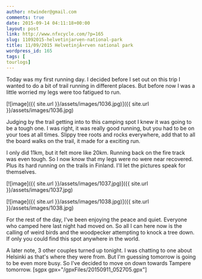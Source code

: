 ```yaml
---
author: ntwinder@gmail.com
comments: true
date: 2015-09-14 04:11:18+00:00
layout: post
link: http://www.nfxcycle.com/?p=165
slug: 11092015-helvetinjarven-national-park
title: 11/09/2015 HelvetinjÃ¤rven national park
wordpress_id: 165
tags: [
tourlogs]
---
```


Today was my first running day. I decided before I set out on this trip I wanted to do a bit of trail running in different places. But before now I was a little worried my legs were too fatigued to run.

[![image]({{ site.url }}/assets/images/1036.jpg)]({{ site.url }}/assets/images/1036.jpg)



Judging by the trail getting into to this camping spot I knew it was going to be a tough one. I was right, it was really good running, but you had to be on your toes at all times. Slippy tree roots and rocks everywhere, add that to all the board walks on the trail, it made for a exciting run. 

I only did 11km, but it felt more like 20km. Running back on the fire track was even tough. So I now know that my legs were no were near recovered. Plus its hard running on the trails in Finland. I'll let the pictures speak for themselves.

[![image]({{ site.url }}/assets/images/1037.jpg)]({{ site.url }}/assets/images/1037.jpg)



[![image]({{ site.url }}/assets/images/1038.jpg)]({{ site.url }}/assets/images/1038.jpg)



For the rest of the day, I've been enjoying the peace and quiet. Everyone who camped here last night had moved on. So all I can here now is the calling of weird birds and the woodpecker attempting to knock a tree down. If only you could find this spot anywhere in the world.

A later note, 3 other couples turned up tonight. I was chatting to one about Helsinki as that's where they were from. But I'm guessing tomorrow is going to be even more busy. So I've decided to move on down towards Tampere tomorrow. 
[sgpx gpx="/gpxFiles/20150911_052705.gpx"]
